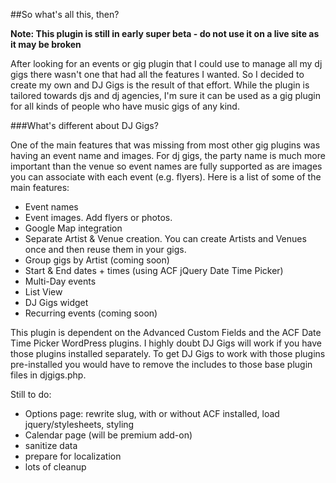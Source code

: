 ##So what's all this, then?

****Note: This plugin is still in early super beta - do not use it on a live site as it may be broken****

After looking for an events or gig plugin that I could use to manage all my dj gigs there wasn't one that had all the features I wanted. So I decided to create my own and DJ Gigs is the result of that effort. While the plugin is tailored towards djs and dj agencies, I'm sure it can be used as a gig plugin for all kinds of people who have music gigs of any kind.

###What's different about DJ Gigs?

One of the main features that was missing from most other gig plugins was having an event name and images. For dj gigs, the party name is much more important than the venue so event names are fully supported as are images you can associate with each event (e.g. flyers). Here is a list of some of the main features:

- Event names
- Event images. Add flyers or photos.
- Google Map integration
- Separate Artist & Venue creation. You can create Artists and Venues once and then reuse them in your gigs.
- Group gigs by Artist (coming soon)
- Start & End dates + times (using ACF jQuery Date Time Picker)
- Multi-Day events
- List View
- DJ Gigs widget
- Recurring events (coming soon)

This plugin is dependent on the Advanced Custom Fields and the ACF Date Time Picker WordPress plugins. I highly doubt DJ Gigs will work if you have those plugins installed separately. To get DJ Gigs to work with those plugins pre-installed you would have to remove the includes to those base plugin files in djgigs.php.

Still to do:

- Options page: rewrite slug, with or without ACF installed, load jquery/stylesheets, styling
- Calendar page (will be premium add-on)
- sanitize data
- prepare for localization
- lots of cleanup